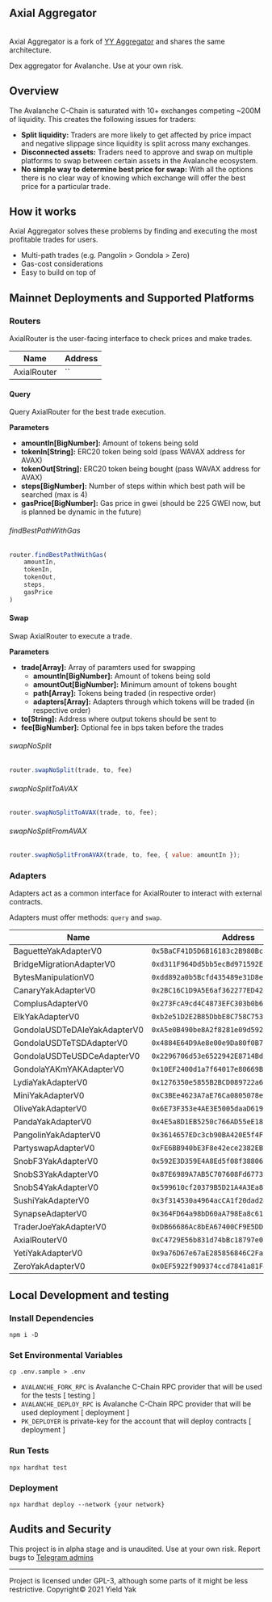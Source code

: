 ##  Axial Aggregator 

\
Axial Aggregator is a fork of [YY Aggregator](https://github.com/yieldyak/yak-aggregator) and shares the same architecture.

Dex aggregator for Avalanche. Use at your own risk.
## Overview

The Avalanche C-Chain is saturated with 10+ exchanges competing ~200M of liquidity. This creates the following issues for traders:
* **Split liquidity:**
Traders are more likely to get affected by price impact and negative slippage since liquidity is split across many exchanges.
* **Disconnected assets:**
Traders need to approve and swap on multiple platforms to swap between certain assets in the Avalanche ecosystem.
* **No simple way to determine best price for swap:**
With all the options there is no clear way of knowing which exchange will offer the best price for a particular trade. 

## How it works

Axial Aggregator solves these problems by finding and executing the most profitable trades for users.
* Multi-path trades (e.g. Pangolin > Gondola > Zero)
* Gas-cost considerations
* Easy to build on top of

## Mainnet Deployments and Supported Platforms

### Routers

AxialRouter is the user-facing interface to check prices and make trades.

| Name      | Address |
| ----------- | ----------- |
| AxialRouter   | `` |

#### Query

Query AxialRouter for the best trade execution.

**Parameters**
 - **amountIn[BigNumber]:** Amount of tokens being sold
 - **tokenIn[String]:** ERC20 token being sold (pass WAVAX address for AVAX)
 - **tokenOut[String]:** ERC20 token being bought (pass WAVAX address for AVAX)
 - **steps[BigNumber]:** Number of steps within which best path will be searched (max is 4)
 - **gasPrice[BigNumber]:** Gas price in gwei (should be 225 GWEI now, but is planned be dynamic in the future)

###### findBestPathWithGas

```js
router.findBestPathWithGas(
    amountIn, 
    tokenIn, 
    tokenOut, 
    steps, 
    gasPrice
)
```

#### Swap

Swap AxialRouter to execute a trade.

**Parameters**
 - **trade[Array]:** Array of paramters used for swapping
    - **amountIn[BigNumber]:** Amount of tokens being sold
    - **amountOut[BigNumber]:** Minimum amount of tokens bought
    - **path[Array]:** Tokens being traded (in respective order)
    - **adapters[Array]:** Adapters through which tokens will be traded (in respective order)
 - **to[String]:** Address where output tokens should be sent to
 - **fee[BigNumber]:** Optional fee in bps taken before the trades

###### swapNoSplit

```js
router.swapNoSplit(trade, to, fee)
```

###### swapNoSplitToAVAX

```js
router.swapNoSplitToAVAX(trade, to, fee);
```

###### swapNoSplitFromAVAX

```js
router.swapNoSplitFromAVAX(trade, to, fee, { value: amountIn });
```


### Adapters

Adapters act as a common interface for AxialRouter to interact with external contracts.

Adapters must offer methods: `query` and `swap`. 

| Name      | Address |
| ----------- | ----------- |
| BaguetteYakAdapterV0 | `0x5BaCF41D5D6B16183c2B980BcE0FbbE5ea125d2F` |
| BridgeMigrationAdapterV0 | `0xd311F964Dd5bb5ecBd971592E845b0fb74c98b39` |
| BytesManipulationV0 | `0xdd892a0b5Bcfd435489e31D8e2ec9C9B83f85977` |
| CanaryYakAdapterV0 | `0x2BC16C1D9A5E6af362277ED424130cC6b2DDe2D9` |
| ComplusAdapterV0 | `0x273FcA9cd4C4873EFC303b0b61b5E5CB35CD9A70` |
| ElkYakAdapterV0 | `0xb2e51D2E2B85DbbE8C758C753b5BdA3f86Af05E4` |
| GondolaUSDTeDAIeYakAdapterV0 | `0xA5e0B490be8A2f8281e09d5920953c65e803a1DC` |
| GondolaUSDTeTSDAdapterV0 | `0x4884E64D9Ae8e00e9Da80f0B7791c998ac8828B7` |
| GondolaUSDTeUSDCeAdapterV0 | `0x2296706d53e6522942E8714Bdbc2e50625C5d4D4` |
| GondolaYAKmYAKAdapterV0 | `0x10EF2400d1a7f64017e80669B218f30ca9816e22` |
| LydiaYakAdapterV0 | `0x1276350e5855B2BCD089722a678C7D16f3ab5923` |
| MiniYakAdapterV0 | `0xC3BEe4623A7aE76Ca0805078e98069DEbF79E826` |
| OliveYakAdapterV0 | `0x6E73F353e4AE3E5005daaD619F22D7C7B790c4f3` |
| PandaYakAdapterV0 | `0x4E5a8D1EB5250c766AD55eE18314a76Fcb92A867` |
| PangolinYakAdapterV0 | `0x3614657EDc3cb90BA420E5f4F61679777e4974E3` |
| PartyswapAdapterV0 | `0xFE6BB940bE3F8e42ece2382EBb0A1Ea21eb1420d` |
| SnobF3YakAdapterV0 | `0x592E3D359E4A8Ed5f08f38806B1b7f70AA3DB4F2` |
| SnobS3YakAdapterV0 | `0x87E6989A7AB5C707608Fd6773Fe32413871F4C8e` |
| SnobS4YakAdapterV0 | `0x599610cf20379B5D21A4A3Ea84CB76E0F2a5f70f` |
| SushiYakAdapterV0 | `0x3f314530a4964acCA1f20dad2D35275C23Ed7F5d` |
| SynapseAdapterV0 | `0x364FD64a98bD60aA798Ea8c61bb30d404102E900` |
| TraderJoeYakAdapterV0 | `0xDB66686Ac8bEA67400CF9E5DD6c8849575B90148` |
| AxialRouterV0 | `0xC4729E56b831d74bBc18797e0e17A295fA77488c` |
| YetiYakAdapterV0 | `0x9a76D67e67aE285856846C2Fa080adEcE60CfC9A` |
| ZeroYakAdapterV0 | `0x0EF5922f909374ccd7841a81F44ab109648b7ba5` |

## Local Development and testing

### Install Dependencies

```
npm i -D
```

### Set Environmental Variables

```
cp .env.sample > .env
```
 * `AVALANCHE_FORK_RPC` is Avalanche C-Chain RPC provider that will be used for the tests [ testing ]
 * `AVALANCHE_DEPLOY_RPC` is Avalanche C-Chain RPC provider that will be used deployment [ deployment ]
 * `PK_DEPLOYER` is private-key for the account that will deploy contracts [ deployment ]

### Run Tests

```
npx hardhat test
```

### Deployment

```
npx hardhat deploy --network {your network}
```

## Audits and Security

This project is in alpha stage and is unaudited. Use at your own risk. Report bugs to [Telegram admins](https://t.me/axialdefi)

---

Project is licensed under GPL-3, although some parts of it might be less restrictive.
Copyright© 2021 Yield Yak

